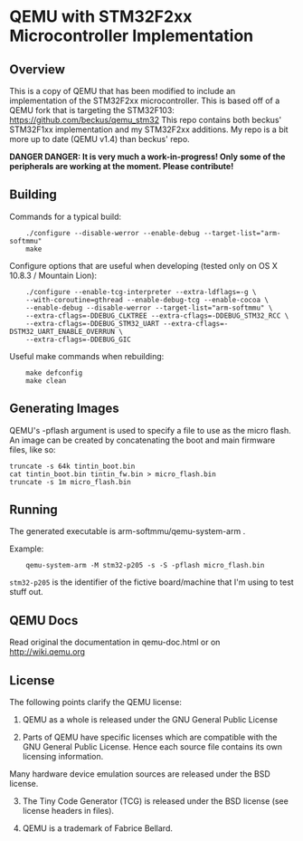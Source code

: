 # QEMU with STM32F2xx Microcontroller Implementation

## Overview
This is a copy of QEMU that has been modified to include an implementation of the STM32F2xx microcontroller.
This is based off of a QEMU fork that is targeting the STM32F103: https://github.com/beckus/qemu_stm32
This repo contains both beckus' STM32F1xx implementation and my STM32F2xx additions.
My repo is a bit more up to date (QEMU v1.4) than beckus' repo.

__DANGER DANGER: It is very much a work-in-progress! Only some of the peripherals are working at the moment. Please contribute!__

## Building

Commands for a typical build:

        ./configure --disable-werror --enable-debug --target-list="arm-softmmu"
        make

Configure options that are useful when developing (tested only on OS X 10.8.3 / Mountain Lion):

        ./configure --enable-tcg-interpreter --extra-ldflags=-g \
        --with-coroutine=gthread --enable-debug-tcg --enable-cocoa \
        --enable-debug --disable-werror --target-list="arm-softmmu" \
        --extra-cflags=-DDEBUG_CLKTREE --extra-cflags=-DDEBUG_STM32_RCC \
        --extra-cflags=-DDEBUG_STM32_UART --extra-cflags=-DSTM32_UART_ENABLE_OVERRUN \
        --extra-cflags=-DDEBUG_GIC

Useful make commands when rebuilding:

        make defconfig
        make clean

## Generating Images
QEMU's -pflash argument is used to specify a file to use as the micro flash.
An image can be created by concatenating the boot and main firmware files,
like so:

	truncate -s 64k tintin_boot.bin
	cat tintin_boot.bin tintin_fw.bin > micro_flash.bin
	truncate -s 1m micro_flash.bin

## Running
The generated executable is arm-softmmu/qemu-system-arm .

Example:

        qemu-system-arm -M stm32-p205 -s -S -pflash micro_flash.bin

`stm32-p205` is the identifier of the fictive board/machine that I'm using to test stuff out.

## QEMU Docs
Read original the documentation in qemu-doc.html or on http://wiki.qemu.org

## License

The following points clarify the QEMU license:

1. QEMU as a whole is released under the GNU General Public License

2. Parts of QEMU have specific licenses which are compatible with the
GNU General Public License. Hence each source file contains its own
licensing information.

Many hardware device emulation sources are released under the BSD license.

3. The Tiny Code Generator (TCG) is released under the BSD license
   (see license headers in files).

4. QEMU is a trademark of Fabrice Bellard.
